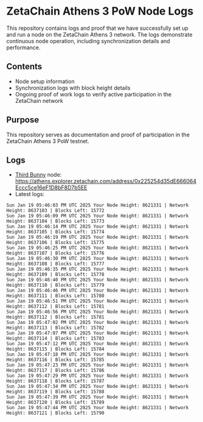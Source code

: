 # ZetaChain Athens 3 PoW Node Logs
This repository contains logs and proof that we have successfully set up and run a node on the ZetaChain Athens 3 network. The logs demonstrate continuous node operation, including synchronization details and performance.

## Contents
- Node setup information
- Synchronization logs with block height details
- Ongoing proof of work logs to verify active participation in the ZetaChain network

## Purpose
This repository serves as documentation and proof of participation in the ZetaChain Athens 3 PoW testnet.

## Logs

- [Third Bunny](https://thirdbunny.xyz/) node: https://athens.explorer.zetachain.com/address/0x225254d35dE666064Eccc5ce16eF1D8bF8D7b5EE
- Latest logs:
```
Sun Jan 19 05:46:03 PM UTC 2025 Your Node Height: 8621331 | Network Height: 8637103 | Blocks Left: 15772
Sun Jan 19 05:46:09 PM UTC 2025 Your Node Height: 8621331 | Network Height: 8637104 | Blocks Left: 15773
Sun Jan 19 05:46:14 PM UTC 2025 Your Node Height: 8621331 | Network Height: 8637105 | Blocks Left: 15774
Sun Jan 19 05:46:19 PM UTC 2025 Your Node Height: 8621331 | Network Height: 8637106 | Blocks Left: 15775
Sun Jan 19 05:46:25 PM UTC 2025 Your Node Height: 8621331 | Network Height: 8637107 | Blocks Left: 15776
Sun Jan 19 05:46:30 PM UTC 2025 Your Node Height: 8621331 | Network Height: 8637108 | Blocks Left: 15777
Sun Jan 19 05:46:35 PM UTC 2025 Your Node Height: 8621331 | Network Height: 8637109 | Blocks Left: 15778
Sun Jan 19 05:46:40 PM UTC 2025 Your Node Height: 8621331 | Network Height: 8637110 | Blocks Left: 15779
Sun Jan 19 05:46:46 PM UTC 2025 Your Node Height: 8621331 | Network Height: 8637111 | Blocks Left: 15780
Sun Jan 19 05:46:51 PM UTC 2025 Your Node Height: 8621331 | Network Height: 8637112 | Blocks Left: 15781
Sun Jan 19 05:46:56 PM UTC 2025 Your Node Height: 8621331 | Network Height: 8637112 | Blocks Left: 15781
Sun Jan 19 05:47:02 PM UTC 2025 Your Node Height: 8621331 | Network Height: 8637113 | Blocks Left: 15782
Sun Jan 19 05:47:07 PM UTC 2025 Your Node Height: 8621331 | Network Height: 8637114 | Blocks Left: 15783
Sun Jan 19 05:47:12 PM UTC 2025 Your Node Height: 8621331 | Network Height: 8637115 | Blocks Left: 15784
Sun Jan 19 05:47:18 PM UTC 2025 Your Node Height: 8621331 | Network Height: 8637116 | Blocks Left: 15785
Sun Jan 19 05:47:23 PM UTC 2025 Your Node Height: 8621331 | Network Height: 8637117 | Blocks Left: 15786
Sun Jan 19 05:47:29 PM UTC 2025 Your Node Height: 8621331 | Network Height: 8637118 | Blocks Left: 15787
Sun Jan 19 05:47:34 PM UTC 2025 Your Node Height: 8621331 | Network Height: 8637119 | Blocks Left: 15788
Sun Jan 19 05:47:39 PM UTC 2025 Your Node Height: 8621331 | Network Height: 8637120 | Blocks Left: 15789
Sun Jan 19 05:47:44 PM UTC 2025 Your Node Height: 8621331 | Network Height: 8637121 | Blocks Left: 15790
```
